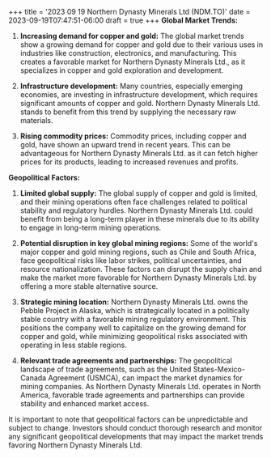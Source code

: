 +++
title = '2023 09 19 Northern Dynasty Minerals Ltd (NDM.TO)'
date = 2023-09-19T07:47:51-06:00
draft = true
+++
**Global Market Trends:**

1. **Increasing demand for copper and gold:** The global market trends show a growing demand for copper and gold due to their various uses in industries like construction, electronics, and manufacturing. This creates a favorable market for Northern Dynasty Minerals Ltd., as it specializes in copper and gold exploration and development.

2. **Infrastructure development:** Many countries, especially emerging economies, are investing in infrastructure development, which requires significant amounts of copper and gold. Northern Dynasty Minerals Ltd. stands to benefit from this trend by supplying the necessary raw materials.

3. **Rising commodity prices:** Commodity prices, including copper and gold, have shown an upward trend in recent years. This can be advantageous for Northern Dynasty Minerals Ltd. as it can fetch higher prices for its products, leading to increased revenues and profits.

**Geopolitical Factors:**

1. **Limited global supply:** The global supply of copper and gold is limited, and their mining operations often face challenges related to political stability and regulatory hurdles. Northern Dynasty Minerals Ltd. could benefit from being a long-term player in these minerals due to its ability to engage in long-term mining operations.

2. **Potential disruption in key global mining regions:** Some of the world's major copper and gold mining regions, such as Chile and South Africa, face geopolitical risks like labor strikes, political uncertainties, and resource nationalization. These factors can disrupt the supply chain and make the market more favorable for Northern Dynasty Minerals Ltd. by offering a more stable alternative source.

3. **Strategic mining location:** Northern Dynasty Minerals Ltd. owns the Pebble Project in Alaska, which is strategically located in a politically stable country with a favorable mining regulatory environment. This positions the company well to capitalize on the growing demand for copper and gold, while minimizing geopolitical risks associated with operating in less stable regions.

4. **Relevant trade agreements and partnerships:** The geopolitical landscape of trade agreements, such as the United States-Mexico-Canada Agreement (USMCA), can impact the market dynamics for mining companies. As Northern Dynasty Minerals Ltd. operates in North America, favorable trade agreements and partnerships can provide stability and enhanced market access.

It is important to note that geopolitical factors can be unpredictable and subject to change. Investors should conduct thorough research and monitor any significant geopolitical developments that may impact the market trends favoring Northern Dynasty Minerals Ltd.